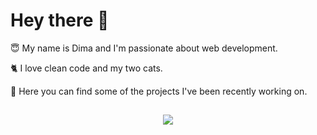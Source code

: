 <h1>Hey there 👋</h1>

😇 My name is Dima and I'm passionate about web development.

🐈 I love clean code and my two cats.

🚀 Here you can find some of the projects I've been recently working on.

<h2></h2>

<p align="center">
  <a href="https://skillicons.dev">
    <img src="https://skillicons.dev/icons?i=react,js,ts,redux,html,css,git,vite,webpack,jest&perline=10" />
  </a>
</p>




